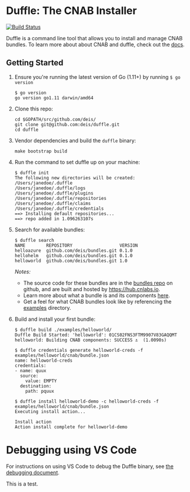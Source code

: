 # Duffle: The CNAB Installer
[![Build Status](https://cnlabs.visualstudio.com/duffle/_apis/build/status/duffle-CI)](https://cnlabs.visualstudio.com/duffle/_build/latest?definitionId=5)

Duffle is a command line tool that allows you to install and manage CNAB bundles. To learn more about about CNAB and duffle, check out the [docs](docs/000-index.md).

## Getting Started

1. Ensure you're running the latest version of Go (1.11+) by running `$ go version`
    ```console
    $ go version
    go version go1.11 darwin/amd64
    ```

2. Clone this repo:
    ```
    cd $GOPATH/src/github.com/deis/
    git clone git@github.com:deis/duffle.git
    cd duffle
    ```

3. Vendor dependencies and build the `duffle` binary:
    ```
    make bootstrap build
    ```

4. Run the command to set duffle up on your machine:
    ```console
    $ duffle init
    The following new directories will be created:
    /Users/janedoe/.duffle
    /Users/janedoe/.duffle/logs
    /Users/janedoe/.duffle/plugins
    /Users/janedoe/.duffle/repositories
    /Users/janedoe/.duffle/claims
    /Users/janedoe/.duffle/credentials
    ==> Installing default repositories...
    ==> repo added in 1.096263107s
    ```

5. Search for available bundles:
    ```console
    $ duffle search
    NAME      	REPOSITORY                 	VERSION
    helloazure	github.com/deis/bundles.git	0.1.0
    hellohelm 	github.com/deis/bundles.git	0.1.0
    helloworld	github.com/deis/bundles.git	1.0
    ```
    
    *Notes:*
    * The source code for these bundles are in the [bundles repo](https://github.com/deis/bundles) on github, and are built and hosted by <https://hub.cnlabs.io>.
    * Learn more about what a bundle is and its components [here](https://github.com/deis/duffle/blob/master/docs/100-CNAB.md).
    * Get a feel for what CNAB bundles look like by referencing the [examples](examples/) directory.

6. Build and install your first bundle:

    ```console 
    $ duffle build ./examples/helloworld/
    Duffle Build Started: 'helloworld': 01CS02FNS3FTM9907V83GAQQMT
    helloworld: Building CNAB components: SUCCESS ⚓  (1.0090s)
    
    $ duffle credentials generate helloworld-creds -f examples/helloworld/cnab/bundle.json
    name: helloworld-creds
    credentials:
    - name: quux
      source:
        value: EMPTY
      destination:
        path: pquux
    
    $ duffle install helloworld-demo -c helloworld-creds -f examples/helloworld/cnab/bundle.json
    Executing install action...
    
    Install action
    Action install complete for helloworld-demo
    ```

# Debugging using VS Code
For instructions on using VS Code to debug the Duffle binary, see [the debugging document](docs/001-debugging.md).

This is a test.